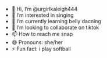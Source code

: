 - 👋 Hi, I’m @urgirlkaleigh444
- 👀 I’m interested in singing
- 🌱 I’m currently learning belly dacning
- 💞️ I’m looking to collaborate on tiktok
- 📫 How to reach me snap
- 😄 Pronouns: she/her
- ⚡ Fun fact: i play softball

<!---
urgirlkaleigh444/urgirlkaleigh444 is a ✨ special ✨ repository because its `README.md` (this file) appears on your GitHub profile.
You can click the Preview link to take a look at your changes.
--->
